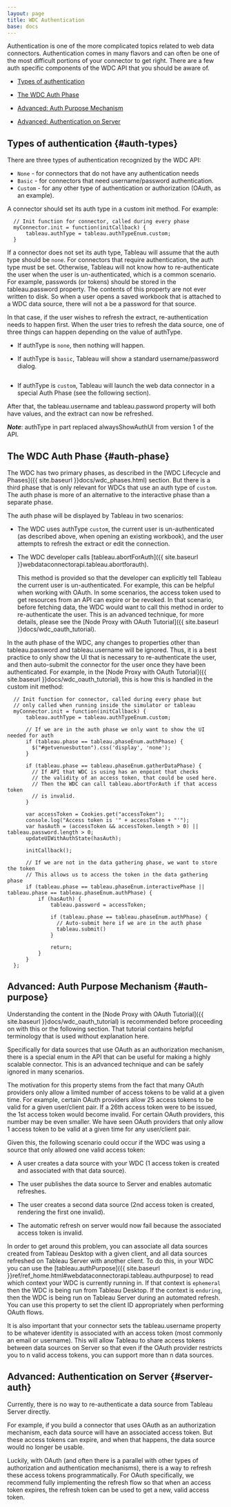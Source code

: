 ```yaml
---
layout: page
title: WDC Authentication
base: docs
---
```


Authentication is one of the more complicated topics related to web data connectors.
Authentication comes in many flavors and can often be one of the most difficult
portions of your connector to get right.  There are a few auth specific components of the
WDC API that you should be aware of.

-   [Types of authentication](#auth-types)

-   [The WDC Auth Phase](#auth-phase)

-   [Advanced: Auth Purpose Mechanism](#auth-purpose)

-   [Advanced: Authentication on Server](#server-auth)

Types of authentication {#auth-types}
-------------------------------------
There are three types of authentication recognized by the WDC API:

- `None` - for connectors that do not have any authentication needs
- `Basic` - for connectors that need username/password authentication.
- `Custom` - for any other type of authentication or authorization (OAuth, as an example).

A connector should set its auth type in a custom init method.  For example: 

```
  // Init function for connector, called during every phase
  myConnector.init = function(initCallback) {
      tableau.authType = tableau.authTypeEnum.custom;   
  }
```

If a connector does not set its auth type, Tableau will assume that the 
auth type should be `none`. For connectors that require authentication, the auth type must be set.  Otherwise,
Tableau will not know how to re-authenticate the user when the user is un-authenticated, which is a common scenario.
For example, passwords (or tokens) should be stored in the tableau.password property.  The contents of this property
are not ever written to disk.  So when a user opens a saved workbook that is attached to a WDC data source,
there will not a be a password for that source.  

In that case, if the user wishes to refresh the extract, re-authentication needs to happen first.  When
the user tries to refresh the data source, one of three things can happen depending on the value of authType.

- If authType is `none`, then nothing will happen. 

- If authType is `basic`, Tableau will show a standard username/password dialog.

    <img class="img-responsive docs-img" src="{{ site.baseurl }}assets/wdc_basic_auth.png" alt="">

- If authType is `custom`, Tableau will launch the web data connector in a special Auth Phase (see the following section).

After that, the tableau.username and tableau.password property will both have values, and the extract
can now be refreshed. 

***Note***: authType in part replaced alwaysShowAuthUI from version 1 of the API.


The WDC Auth Phase {#auth-phase}
------------------------
The WDC has two primary phases, as described in the [WDC Lifecycle and Phases]({{ site.baseurl }}docs/wdc_phases.html)
section.  But there is a third phase that is only relevant for WDCs that use an auth type of `custom`. 
The auth phase is more of an alternative to the interactive phase than a separate phase. 

The auth phase will be displayed by Tableau in two scenarios: 

- The WDC uses authType `custom`, the current user is un-authenticated (as described above, 
  when opening an existing workbook), and the user attempts to refresh the extract or edit the connection.

- The WDC developer calls [tableau.abortForAuth]({{ site.baseurl }}webdataconnectorapi.tableau.abortforauth).

    This method is provided so that the developer can explicitly tell Tableau the current user is un-authenticated.
    For example, this can be helpful when working with OAuth.  In some scenarios, the access token used to get resources
    from an API can expire or be revoked.  In that scenario, before fetching data, the WDC would want to call this method
    in order to re-authenticate the user.  This is an advanced technique, for more details, please see the
    [Node Proxy with OAuth Tutorial]({{ site.baseurl }}docs/wdc_oauth_tutorial).
    
In the auth phase of the WDC, any changes to properties other than tableau.password and tableau.username will
be ignored.  Thus, it is a best practice to only show the UI that is necessary to re-authenticate the user,
and then auto-submit the connector for the user once they have been authenticated.
For example, in the [Node Proxy with OAuth Tutorial]({{ site.baseurl }}docs/wdc_oauth_tutorial), this is how this
is handled in the custom init method:

```
  // Init function for connector, called during every phase but
  // only called when running inside the simulator or tableau
  myConnector.init = function(initCallback) {
      tableau.authType = tableau.authTypeEnum.custom;

      // If we are in the auth phase we only want to show the UI needed for auth
      if (tableau.phase == tableau.phaseEnum.authPhase) {
        $("#getvenuesbutton").css('display', 'none');
      }

      if (tableau.phase == tableau.phaseEnum.gatherDataPhase) {
        // If API that WDC is using has an enpoint that checks
        // the validity of an access token, that could be used here.
        // Then the WDC can call tableau.abortForAuth if that access token
        // is invalid.
      }

      var accessToken = Cookies.get("accessToken");
      console.log("Access token is '" + accessToken + "'");
      var hasAuth = (accessToken && accessToken.length > 0) || tableau.password.length > 0;
      updateUIWithAuthState(hasAuth);

      initCallback();

      // If we are not in the data gathering phase, we want to store the token
      // This allows us to access the token in the data gathering phase
      if (tableau.phase == tableau.phaseEnum.interactivePhase || tableau.phase == tableau.phaseEnum.authPhase) {
          if (hasAuth) {
              tableau.password = accessToken;

              if (tableau.phase == tableau.phaseEnum.authPhase) {
                // Auto-submit here if we are in the auth phase
                tableau.submit()
              }

              return;
          }
      }
  };
```

Advanced: Auth Purpose Mechanism {#auth-purpose}
------------------------------------
Understanding the content in the [Node Proxy with OAuth Tutorial]({{ site.baseurl }}docs/wdc_oauth_tutorial) is
recommended before proceeding on with this or the following section.  That tutorial contains helpful terminology
that is used without explanation here.

Specifically for data sources that use OAuth as an authorization mechanism, there is a special
enum in the API that can be useful for making a highly scalable connector.  This is an advanced technique
and can be safely ignored in many scenarios.

The motivation for this property stems from the fact that many OAuth providers only allow a limited
number of access tokens to be valid at a given time.  For example, certain OAuth providers allow 25 
access tokens to be valid for a given user/client pair.  If a 26th access token were to be issued, the 1st access
token would become invalid.  For certain OAuth providers, this number may be even smaller.  We have seen OAuth providers that only allow
1 access token to be valid at a given time for any user/client pair. 

Given this, the following scenario could occur if the WDC was using a source that only allowed one valid access token:

- A user creates a data source with your WDC (1 access token is created and associated with that data source).

- The user publishes the data source to Server and enables automatic refreshes.

- The user creates a second data source (2nd access token is created, rendering the first one invalid).  

- The automatic refresh on server would now fail because the associated access token is invalid.

In order to get around this problem, you can associate all data sources created from Tableau Desktop with
a given client, and all data sources refreshed on Tableau Server with another client.  To do this, in your WDC
you can use the [tableau.authPurpose]({{ site.baseurl }}ref/ref_home.html#webdataconnectorapi.tableau.authpurpose)
to read which context your WDC is currently running in.  If that context is `ephemeral` then the WDC is 
being run from Tableau Desktop.  If the context is `enduring`, then the WDC is being run on Tableau Server during
an automated refresh.  You can use this property to set the client ID appropriately when performing OAuth flows.

It is also important that your connector sets the tableau.username property to be whatever identity is 
associated with an access token (most commonly an email or username).  This will allow Tableau to share access
tokens between data sources on Server so that even if the OAuth provider restricts you to n valid access tokens, 
you can support more than n data sources.


Advanced: Authentication on Server {#server-auth}
------------------------
Currently, there is no way to re-authenticate a data source from Tableau Server directly.

For example, if you build a connector that uses OAuth as an authorization mechanism, each data source
will have an associated access token.  But these access tokens can expire, 
and when that happens, the data source would no longer be usable.

Luckily, with OAuth (and often there is a parallel with other types of authorization and authentication mechanisms),
there is a way to refresh these access tokens programmatically.  For OAuth specifically, we recommend
fully implementing the refresh flow so that when an access token expires, the refresh token
can be used to get a new, valid access token.
